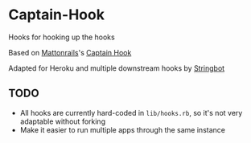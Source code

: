# Captain-Hook

Hooks for hooking up the hooks

Based on [Mattonrails](http://www.mattonrails.com)'s [Captain Hook](https://github.com/mattonrails/captain-hook)

Adapted for Heroku and multiple downstream hooks by [Stringbot](http://stringbot.com)

## TODO

* All hooks are currently hard-coded in `lib/hooks.rb`, so it's not very adaptable without forking
* Make it easier to run multiple apps through the same instance
